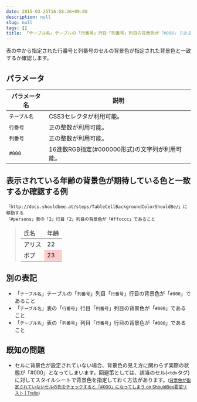 ```yaml
---
date: 2015-03-25T16:58:26+09:00
description: null
slug: null
tags: []
title: 「テーブル名」テーブルの「行番号」行目「列番号」列目の背景色が「#000」であること
---
```


表の中から指定された行番号と列番号のセルの背景色が指定された背景色と一致するか確認します。

## パラメータ

パラメータ名 | 説明
------|---------
`テーブル名` | CSS3セレクタが利用可能。
`行番号` | 正の整数が利用可能。
`列番号` | 正の整数が利用可能。
`#000` | 16進数RGB指定(#000000形式)の文字列が利用可能。

## 表示されている年齢の背景色が期待している色と一致するか確認する例

```
「http://docs.shouldbee.at/steps/TableCellBackgroundColorShouldBe/」に移動する
「#persons」表の「2」行目「2」列目の背景色が「#ffcccc」であること
```

<blockquote>
<table id="persons">
  <thead>
    <tr>
        <td>氏名</td>
        <td>年齢</td>
    </tr>
  </thead>
  <tbody>
    <tr>
        <td>アリス</td>
        <td>22</td>
    </tr>
    <tr>
        <td>ボブ</td>
        <td style="background-color: #ffcccc;">23</td>
    </tr>
  </tbody>
</table>
</blockquote>

## 別の表記

* 「`テーブル名`」テーブルの「`列番号`」列目「`行番号`」行目の背景色が「`#000`」であること
* 「`テーブル名`」表の「`行番号`」行目「`列番号`」列目の背景色が「`#000`」であること
* 「`テーブル名`」表の「`列番号`」列目「`行番号`」行目の背景色が「`#000`」であること

## 既知の問題

* セルに背景色が設定されていない場合、背景色の見え方に関わらず実際の状態が「#000」となってしまいます。回避策としては、該当のセル(`<td>`タグ)に対してスタイルシートで背景色を指定しておく方法があります。<small>([背景色が指定されていないセルの色をチェックすると「#000」になってしまう on ShouldBee要望リスト | Trello](https://trello.com/c/ly1svVKy/))</small>
